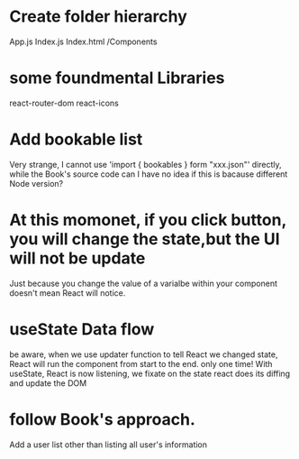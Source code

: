 # Create folder hierarchy

App.js
Index.js
Index.html
/Components

# some foundmental Libraries

react-router-dom
react-icons

# Add bookable list

Very strange, I cannot use 'import { bookables } form "xxx.json"' directly, while the Book's source code can
I have no idea if this is bacause different Node version?

# At this momonet, if you click button, you will change the state,but the UI will not be update

Just because you change the value of a varialbe within your component doesn't mean React will notice.

# useState Data flow

be aware, when we use updater function to tell React we changed state, React will run the component
from start to the end. only one time!
With useState, React is now listening,
we fixate on the state
react does its diffing and update the DOM

# follow Book's approach.

Add a user list other than listing all user's information
